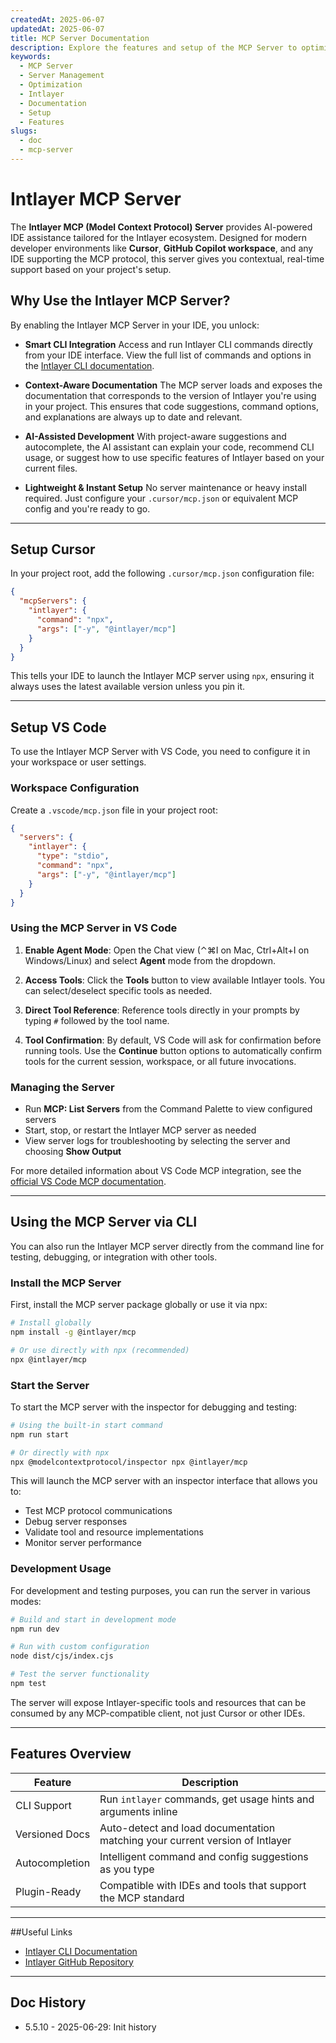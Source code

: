 ```yaml
---
createdAt: 2025-06-07
updatedAt: 2025-06-07
title: MCP Server Documentation
description: Explore the features and setup of the MCP Server to optimize your server management and operations.
keywords:
  - MCP Server
  - Server Management
  - Optimization
  - Intlayer
  - Documentation
  - Setup
  - Features
slugs:
  - doc
  - mcp-server
---
```


# Intlayer MCP Server

The **Intlayer MCP (Model Context Protocol) Server** provides AI-powered IDE assistance tailored for the Intlayer ecosystem. Designed for modern developer environments like **Cursor**, **GitHub Copilot workspace**, and any IDE supporting the MCP protocol, this server gives you contextual, real-time support based on your project's setup.

## Why Use the Intlayer MCP Server?

By enabling the Intlayer MCP Server in your IDE, you unlock:

- **Smart CLI Integration**
  Access and run Intlayer CLI commands directly from your IDE interface. View the full list of commands and options in the [Intlayer CLI documentation](https://github.com/aymericzip/intlayer/blob/main/docs/docs/en/intlayer_cli.md).

- **Context-Aware Documentation**
  The MCP server loads and exposes the documentation that corresponds to the version of Intlayer you're using in your project. This ensures that code suggestions, command options, and explanations are always up to date and relevant.

- **AI-Assisted Development**
  With project-aware suggestions and autocomplete, the AI assistant can explain your code, recommend CLI usage, or suggest how to use specific features of Intlayer based on your current files.

- **Lightweight & Instant Setup**
  No server maintenance or heavy install required. Just configure your `.cursor/mcp.json` or equivalent MCP config and you're ready to go.

---

## Setup Cursor

In your project root, add the following `.cursor/mcp.json` configuration file:

```json
{
  "mcpServers": {
    "intlayer": {
      "command": "npx",
      "args": ["-y", "@intlayer/mcp"]
    }
  }
}
```

This tells your IDE to launch the Intlayer MCP server using `npx`, ensuring it always uses the latest available version unless you pin it.

---

## Setup VS Code

To use the Intlayer MCP Server with VS Code, you need to configure it in your workspace or user settings.

### Workspace Configuration

Create a `.vscode/mcp.json` file in your project root:

```json
{
  "servers": {
    "intlayer": {
      "type": "stdio",
      "command": "npx",
      "args": ["-y", "@intlayer/mcp"]
    }
  }
}
```

### Using the MCP Server in VS Code

1. **Enable Agent Mode**: Open the Chat view (⌃⌘I on Mac, Ctrl+Alt+I on Windows/Linux) and select **Agent** mode from the dropdown.

2. **Access Tools**: Click the **Tools** button to view available Intlayer tools. You can select/deselect specific tools as needed.

3. **Direct Tool Reference**: Reference tools directly in your prompts by typing `#` followed by the tool name.

4. **Tool Confirmation**: By default, VS Code will ask for confirmation before running tools. Use the **Continue** button options to automatically confirm tools for the current session, workspace, or all future invocations.

### Managing the Server

- Run **MCP: List Servers** from the Command Palette to view configured servers
- Start, stop, or restart the Intlayer MCP server as needed
- View server logs for troubleshooting by selecting the server and choosing **Show Output**

For more detailed information about VS Code MCP integration, see the [official VS Code MCP documentation](https://code.visualstudio.com/docs/copilot/chat/mcp-servers).

---

## Using the MCP Server via CLI

You can also run the Intlayer MCP server directly from the command line for testing, debugging, or integration with other tools.

### Install the MCP Server

First, install the MCP server package globally or use it via npx:

```bash
# Install globally
npm install -g @intlayer/mcp

# Or use directly with npx (recommended)
npx @intlayer/mcp
```

### Start the Server

To start the MCP server with the inspector for debugging and testing:

```bash
# Using the built-in start command
npm run start

# Or directly with npx
npx @modelcontextprotocol/inspector npx @intlayer/mcp
```

This will launch the MCP server with an inspector interface that allows you to:

- Test MCP protocol communications
- Debug server responses
- Validate tool and resource implementations
- Monitor server performance

### Development Usage

For development and testing purposes, you can run the server in various modes:

```bash
# Build and start in development mode
npm run dev

# Run with custom configuration
node dist/cjs/index.cjs

# Test the server functionality
npm test
```

The server will expose Intlayer-specific tools and resources that can be consumed by any MCP-compatible client, not just Cursor or other IDEs.

---

## Features Overview

| Feature        | Description                                                                  |
| -------------- | ---------------------------------------------------------------------------- |
| CLI Support    | Run `intlayer` commands, get usage hints and arguments inline                |
| Versioned Docs | Auto-detect and load documentation matching your current version of Intlayer |
| Autocompletion | Intelligent command and config suggestions as you type                       |
| Plugin-Ready   | Compatible with IDEs and tools that support the MCP standard                 |

---

##Useful Links

- [Intlayer CLI Documentation](https://github.com/aymericzip/intlayer/blob/main/docs/docs/en/intlayer_cli.md)
- [Intlayer GitHub Repository](https://github.com/aymericzip/intlayer)

---

## Doc History

- 5.5.10 - 2025-06-29: Init history
